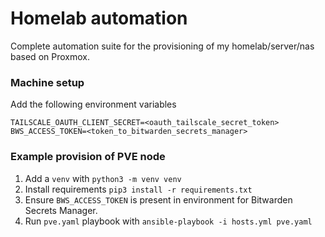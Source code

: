 # Homelab automation
Complete automation suite for the provisioning of my homelab/server/nas based on Proxmox.

### Machine setup

Add the following environment variables

```
TAILSCALE_OAUTH_CLIENT_SECRET=<oauth_tailscale_secret_token>
BWS_ACCESS_TOKEN=<token_to_bitwarden_secrets_manager>
```

### Example provision of PVE node
1. Add a `venv` with `python3 -m venv venv`
2. Install requirements `pip3 install -r requirements.txt`
3. Ensure `BWS_ACCESS_TOKEN` is present in environment for Bitwarden Secrets Manager.
4. Run `pve.yaml` playbook with `ansible-playbook -i hosts.yml pve.yaml`